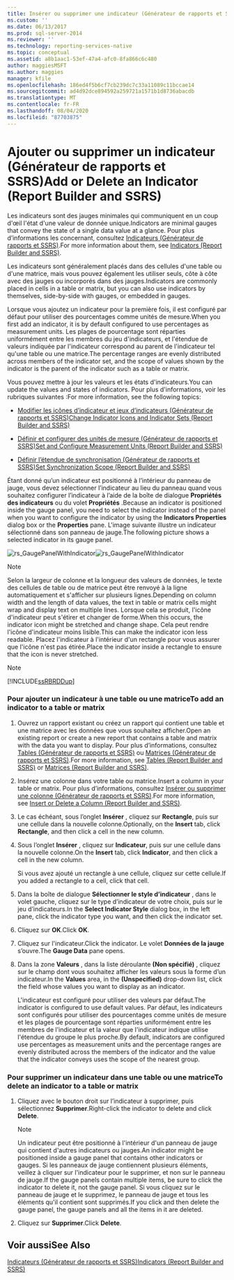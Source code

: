 ```yaml
---
title: Insérer ou supprimer une indicateur (Générateur de rapports et SSRS) | Microsoft Docs
ms.custom: ''
ms.date: 06/13/2017
ms.prod: sql-server-2014
ms.reviewer: ''
ms.technology: reporting-services-native
ms.topic: conceptual
ms.assetid: a8b1aac1-53ef-47a4-afc0-8fa866c6c480
author: maggiesMSFT
ms.author: maggies
manager: kfile
ms.openlocfilehash: 186ed4f5b6cf7cb239dc7c33a11089c11bccae14
ms.sourcegitcommit: ad4d92dce894592a259721a1571b1d8736abacdb
ms.translationtype: MT
ms.contentlocale: fr-FR
ms.lasthandoff: 08/04/2020
ms.locfileid: "87703875"
---
```

# <a name="add-or-delete-an-indicator-report-builder-and-ssrs"></a><span data-ttu-id="edc17-102">Ajouter ou supprimer un indicateur (Générateur de rapports et SSRS)</span><span class="sxs-lookup"><span data-stu-id="edc17-102">Add or Delete an Indicator (Report Builder and SSRS)</span></span>
  <span data-ttu-id="edc17-103">Les indicateurs sont des jauges minimales qui communiquent en un coup d'œil l'état d'une valeur de donnée unique.</span><span class="sxs-lookup"><span data-stu-id="edc17-103">Indicators are minimal gauges that convey the state of a single data value at a glance.</span></span> <span data-ttu-id="edc17-104">Pour plus d’informations les concernant, consultez [Indicateurs &#40;Générateur de rapports et SSRS&#41;](indicators-report-builder-and-ssrs.md).</span><span class="sxs-lookup"><span data-stu-id="edc17-104">For more information about them, see [Indicators &#40;Report Builder and SSRS&#41;](indicators-report-builder-and-ssrs.md).</span></span>  
  
 <span data-ttu-id="edc17-105">Les indicateurs sont généralement placés dans des cellules d'une table ou d'une matrice, mais vous pouvez également les utiliser seuls, côte à côte avec des jauges ou incorporés dans des jauges.</span><span class="sxs-lookup"><span data-stu-id="edc17-105">Indicators are commonly placed in cells in a table or matrix, but you can also use indicators by themselves, side-by-side with gauges, or embedded in gauges.</span></span>  
  
 <span data-ttu-id="edc17-106">Lorsque vous ajoutez un indicateur pour la première fois, il est configuré par défaut pour utiliser des pourcentages comme unités de mesure.</span><span class="sxs-lookup"><span data-stu-id="edc17-106">When you first add an indicator, it is by default configured to use percentages as measurement units.</span></span> <span data-ttu-id="edc17-107">Les plages de pourcentage sont réparties uniformément entre les membres du jeu d'indicateurs, et l'étendue de valeurs indiquée par l'indicateur correspond au parent de l'indicateur tel qu'une table ou une matrice.</span><span class="sxs-lookup"><span data-stu-id="edc17-107">The percentage ranges are evenly distributed across members of the indicator set, and the scope of values shown by the indicator is the parent of the indicator such as a table or matrix.</span></span>  
  
 <span data-ttu-id="edc17-108">Vous pouvez mettre à jour les valeurs et les états d'indicateurs.</span><span class="sxs-lookup"><span data-stu-id="edc17-108">You can update the values and states of indicators.</span></span> <span data-ttu-id="edc17-109">Pour plus d'informations, voir les rubriques suivantes :</span><span class="sxs-lookup"><span data-stu-id="edc17-109">For more information, see the following topics:</span></span>  
  
-   [<span data-ttu-id="edc17-110">Modifier les icônes d’indicateur et jeux d’indicateurs &#40;Générateur de rapports et SSRS&#41;</span><span class="sxs-lookup"><span data-stu-id="edc17-110">Change Indicator Icons and Indicator Sets &#40;Report Builder and SSRS&#41;</span></span>](change-indicator-icons-and-indicator-sets-report-builder-and-ssrs.md)  
  
-   [<span data-ttu-id="edc17-111">Définir et configurer des unités de mesure &#40;Générateur de rapports et SSRS&#41;</span><span class="sxs-lookup"><span data-stu-id="edc17-111">Set and Configure Measurement Units &#40;Report Builder and SSRS&#41;</span></span>](set-and-configure-measurement-units-report-builder-and-ssrs.md)  
  
-   [<span data-ttu-id="edc17-112">Définir l’étendue de synchronisation &#40;Générateur de rapports et SSRS&#41;</span><span class="sxs-lookup"><span data-stu-id="edc17-112">Set Synchronization Scope &#40;Report Builder and SSRS&#41;</span></span>](set-synchronization-scope-report-builder-and-ssrs.md)  
  
 <span data-ttu-id="edc17-113">Étant donné qu’un indicateur est positionné à l’intérieur du panneau de jauge, vous devez sélectionner l’indicateur au lieu du panneau quand vous souhaitez configurer l’indicateur à l’aide de la boîte de dialogue **Propriétés des indicateurs** ou du volet **Propriétés** .</span><span class="sxs-lookup"><span data-stu-id="edc17-113">Because an indicator is positioned inside the gauge panel, you need to select the indicator instead of the panel when you want to configure the indicator by using the **Indicators Properties** dialog box or the **Properties** pane.</span></span> <span data-ttu-id="edc17-114">L'image suivante illustre un indicateur sélectionné dans son panneau de jauge.</span><span class="sxs-lookup"><span data-stu-id="edc17-114">The following picture shows a selected indicator in its gauge panel.</span></span>  
  
 <span data-ttu-id="edc17-115">![rs_GaugePanelWithIndicator](../media/rs-gaugepanelwithindicator.gif "rs_GaugePanelWithIndicator")</span><span class="sxs-lookup"><span data-stu-id="edc17-115">![rs_GaugePanelWithIndicator](../media/rs-gaugepanelwithindicator.gif "rs_GaugePanelWithIndicator")</span></span>  
  
> [!NOTE]  
>  <span data-ttu-id="edc17-116">Selon la largeur de colonne et la longueur des valeurs de données, le texte des cellules de table ou de matrice peut être renvoyé à la ligne automatiquement et s'afficher sur plusieurs lignes.</span><span class="sxs-lookup"><span data-stu-id="edc17-116">Depending on column width and the length of data values, the text in table or matrix cells might wrap and display text on multiple lines.</span></span> <span data-ttu-id="edc17-117">Lorsque cela se produit, l'icône d'indicateur peut s'étirer et changer de forme.</span><span class="sxs-lookup"><span data-stu-id="edc17-117">When this occurs, the indicator icon might be stretched and change shape.</span></span> <span data-ttu-id="edc17-118">Cela peut rendre l'icône d'indicateur moins lisible.</span><span class="sxs-lookup"><span data-stu-id="edc17-118">This can make the indicator icon less readable.</span></span> <span data-ttu-id="edc17-119">Placez l'indicateur à l'intérieur d'un rectangle pour vous assurer que l'icône n'est pas étirée.</span><span class="sxs-lookup"><span data-stu-id="edc17-119">Place the indicator inside a rectangle to ensure that the icon is never stretched.</span></span>  
  
> [!NOTE]  
>  [!INCLUDE[ssRBRDDup](../../includes/ssrbrddup-md.md)]  
  
### <a name="to-add-an-indicator-to-a-table-or-matrix"></a><span data-ttu-id="edc17-120">Pour ajouter un indicateur à une table ou une matrice</span><span class="sxs-lookup"><span data-stu-id="edc17-120">To add an indicator to a table or matrix</span></span>  
  
1.  <span data-ttu-id="edc17-121">Ouvrez un rapport existant ou créez un rapport qui contient une table et une matrice avec les données que vous souhaitez afficher.</span><span class="sxs-lookup"><span data-stu-id="edc17-121">Open an existing report or create a new report that contains a table and matrix with the data you want to display.</span></span> <span data-ttu-id="edc17-122">Pour plus d’informations, consultez [Tables &#40;Générateur de rapports et SSRS&#41;](tables-report-builder-and-ssrs.md) ou [Matrices &#40;Générateur de rapports et SSRS&#41;](create-a-matrix-report-builder-and-ssrs.md).</span><span class="sxs-lookup"><span data-stu-id="edc17-122">For more information, see [Tables &#40;Report Builder  and SSRS&#41;](tables-report-builder-and-ssrs.md) or [Matrices &#40;Report Builder and SSRS&#41;](create-a-matrix-report-builder-and-ssrs.md).</span></span>  
  
2.  <span data-ttu-id="edc17-123">Insérez une colonne dans votre table ou matrice.</span><span class="sxs-lookup"><span data-stu-id="edc17-123">Insert a column in your table or matrix.</span></span> <span data-ttu-id="edc17-124">Pour plus d’informations, consultez [Insérer ou supprimer une colonne &#40;Générateur de rapports et SSRS&#41;](insert-or-delete-a-column-report-builder-and-ssrs.md).</span><span class="sxs-lookup"><span data-stu-id="edc17-124">For more information, see [Insert or Delete a Column &#40;Report Builder and SSRS&#41;](insert-or-delete-a-column-report-builder-and-ssrs.md).</span></span>  
  
3.  <span data-ttu-id="edc17-125">Le cas échéant, sous l’onglet **Insérer** , cliquez sur **Rectangle**, puis sur une cellule dans la nouvelle colonne.</span><span class="sxs-lookup"><span data-stu-id="edc17-125">Optionally, on the **Insert** tab, click **Rectangle**, and then click a cell in the new column.</span></span>  
  
4.  <span data-ttu-id="edc17-126">Sous l’onglet **Insérer** , cliquez sur **Indicateur**, puis sur une cellule dans la nouvelle colonne.</span><span class="sxs-lookup"><span data-stu-id="edc17-126">On the **Insert** tab, click **Indicator**, and then click a cell in the new column.</span></span>  
  
     <span data-ttu-id="edc17-127">Si vous avez ajouté un rectangle à une cellule, cliquez sur cette cellule.</span><span class="sxs-lookup"><span data-stu-id="edc17-127">If you added a rectangle to a cell, click that cell.</span></span>  
  
5.  <span data-ttu-id="edc17-128">Dans la boîte de dialogue **Sélectionner le style d’indicateur** , dans le volet gauche, cliquez sur le type d’indicateur de votre choix, puis sur le jeu d’indicateurs.</span><span class="sxs-lookup"><span data-stu-id="edc17-128">In the **Select Indicator Style** dialog box, in the left pane, click the indicator type you want, and then click the indicator set.</span></span>  
  
6.  <span data-ttu-id="edc17-129">Cliquez sur **OK**.</span><span class="sxs-lookup"><span data-stu-id="edc17-129">Click **OK**.</span></span>  
  
7.  <span data-ttu-id="edc17-130">Cliquez sur l'indicateur.</span><span class="sxs-lookup"><span data-stu-id="edc17-130">Click the indicator.</span></span> <span data-ttu-id="edc17-131">Le volet **Données de la jauge** s’ouvre.</span><span class="sxs-lookup"><span data-stu-id="edc17-131">The **Gauge Data** pane opens.</span></span>  
  
8.  <span data-ttu-id="edc17-132">Dans la zone **Valeurs** , dans la liste déroulante **(Non spécifié)** , cliquez sur le champ dont vous souhaitez afficher les valeurs sous la forme d’un indicateur.</span><span class="sxs-lookup"><span data-stu-id="edc17-132">In the **Values** area, in the **(Unspecified)** drop-down list, click the field whose values you want to display as an indicator.</span></span>  
  
     <span data-ttu-id="edc17-133">L'indicateur est configuré pour utiliser des valeurs par défaut.</span><span class="sxs-lookup"><span data-stu-id="edc17-133">The indicator is configured to use default values.</span></span> <span data-ttu-id="edc17-134">Par défaut, les indicateurs sont configurés pour utiliser des pourcentages comme unités de mesure et les plages de pourcentage sont réparties uniformément entre les membres de l'indicateur et la valeur que l'indicateur indique utilise l'étendue du groupe le plus proche.</span><span class="sxs-lookup"><span data-stu-id="edc17-134">By default, indicators are configured use percentages as measurement units and the percentage ranges are evenly distributed across the members of the indicator and the value that the indicator conveys uses the scope of the nearest group.</span></span>  
  
### <a name="to-delete-an-indicator-to-a-table-or-matrix"></a><span data-ttu-id="edc17-135">Pour supprimer un indicateur dans une table ou une matrice</span><span class="sxs-lookup"><span data-stu-id="edc17-135">To delete an indicator to a table or matrix</span></span>  
  
1.  <span data-ttu-id="edc17-136">Cliquez avec le bouton droit sur l’indicateur à supprimer, puis sélectionnez **Supprimer**.</span><span class="sxs-lookup"><span data-stu-id="edc17-136">Right-click the indicator to delete and click **Delete**.</span></span>  
  
    > [!NOTE]  
    >  <span data-ttu-id="edc17-137">Un indicateur peut être positionné à l'intérieur d'un panneau de jauge qui contient d'autres indicateurs ou jauges.</span><span class="sxs-lookup"><span data-stu-id="edc17-137">An indicator might be positioned inside a gauge panel that contains other indicators or gauges.</span></span> <span data-ttu-id="edc17-138">Si les panneaux de jauge contiennent plusieurs éléments, veillez à cliquer sur l'indicateur pour le supprimer, et non sur le panneau de jauge.</span><span class="sxs-lookup"><span data-stu-id="edc17-138">If the gauge panels contain multiple items, be sure to click the indicator to delete it, not the gauge panel.</span></span> <span data-ttu-id="edc17-139">Si vous cliquez sur le panneau de jauge et le supprimez, le panneau de jauge et tous les éléments qu'il contient sont supprimés.</span><span class="sxs-lookup"><span data-stu-id="edc17-139">If you click and then delete the gauge panel, the gauge panels and all the items in it are deleted.</span></span>  
  
2.  <span data-ttu-id="edc17-140">Cliquez sur **Supprimer**.</span><span class="sxs-lookup"><span data-stu-id="edc17-140">Click **Delete**.</span></span>  
  
## <a name="see-also"></a><span data-ttu-id="edc17-141">Voir aussi</span><span class="sxs-lookup"><span data-stu-id="edc17-141">See Also</span></span>  
 [<span data-ttu-id="edc17-142">Indicateurs &#40;Générateur de rapports et SSRS&#41;</span><span class="sxs-lookup"><span data-stu-id="edc17-142">Indicators &#40;Report Builder and SSRS&#41;</span></span>](indicators-report-builder-and-ssrs.md)  
  
  
